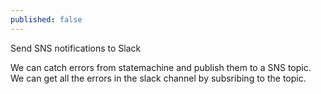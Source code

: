 ```yaml
---
published: false
---
```

Send SNS notifications to Slack

We can catch errors from statemachine and publish them to a SNS topic. We can get all the errors in the slack channel by subsribing to the topic. 


